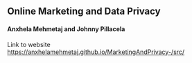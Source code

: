 ## Online Marketing and Data Privacy
#### Anxhela Mehmetaj and Johnny Pillacela
Link to website https://anxhelamehmetaj.github.io/MarketingAndPrivacy-/src/